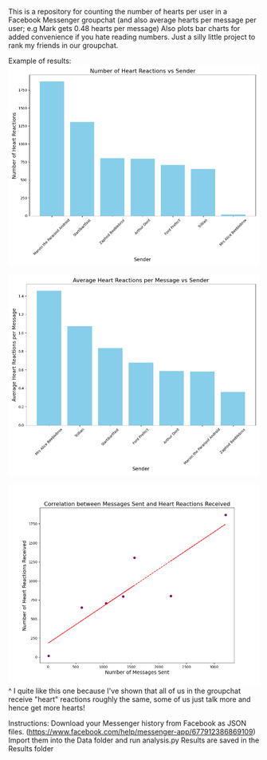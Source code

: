 This is a repository for counting the number of hearts per user in a Facebook Messenger groupchat (and also average hearts per message per user; e.g Mark gets 0.48 hearts per message)
Also plots bar charts for added convenience if you hate reading numbers.
Just a silly little project to rank my friends in our groupchat.

Example of results:
![alt text](https://github.com/aoneillmark/Facebook-Messenger-Heart-Counter/blob/main/Results/heart_reactions.png?raw=true)

![alt text](https://github.com/aoneillmark/Facebook-Messenger-Heart-Counter/blob/main/Results/average_heart_reactions.png?raw=true)

![alt text](https://github.com/aoneillmark/Facebook-Messenger-Heart-Counter/blob/main/Results/messages_vs_heart_reactions.png?raw=true)
^ I quite like this one because I've shown that all of us in the groupchat receive "heart" reactions roughly the same, some of us just talk more and hence get more hearts!

Instructions:
Download your Messenger history from Facebook as JSON files. (https://www.facebook.com/help/messenger-app/677912386869109)
Import them into the Data folder and run analysis.py
Results are saved in the Results folder
